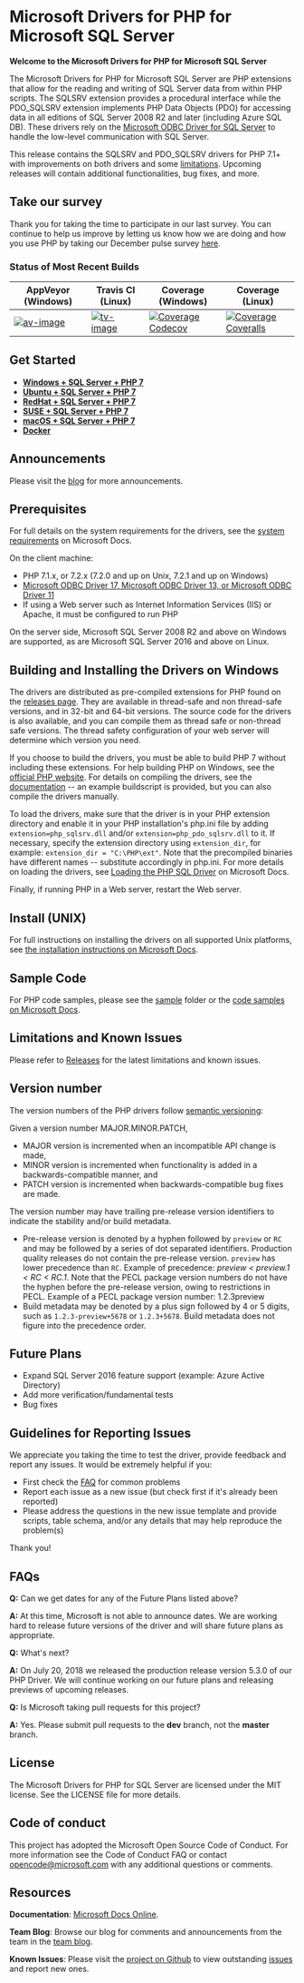 # Microsoft Drivers for PHP for Microsoft SQL Server

**Welcome to the Microsoft Drivers for PHP for Microsoft SQL Server**

The Microsoft Drivers for PHP for Microsoft SQL Server are PHP extensions that allow for the reading and writing of SQL Server data from within PHP scripts. The SQLSRV extension provides a procedural interface while the PDO_SQLSRV extension implements PHP Data Objects (PDO) for accessing data in all editions of SQL Server 2008 R2 and later (including Azure SQL DB). These drivers rely on the [Microsoft ODBC Driver for SQL Server](https://docs.microsoft.com/sql/connect/odbc/linux-mac/installing-the-microsoft-odbc-driver-for-sql-server?view=sql-server-2017) to handle the low-level communication with SQL Server.

This release contains the SQLSRV and PDO_SQLSRV drivers for PHP 7.1+ with improvements on both drivers and some [limitations](https://github.com/Microsoft/msphpsql/releases). Upcoming releases will contain additional functionalities, bug fixes, and more.

## Take our survey

Thank you for taking the time to participate in our last survey. You can continue to help us improve by letting us know how we are doing and how you use PHP by taking our December pulse survey [here](https://aka.ms/mssqlphpsurvey).

### Status of Most Recent Builds
| AppVeyor (Windows)       | Travis CI (Linux)        | Coverage (Windows)                    | Coverage (Linux)                          |
|--------------------------|--------------------------|---------------------------------------|-------------------------------------------|
| [![av-image][]][av-site] | [![tv-image][]][tv-site] | [![Coverage Codecov][]][codecov-site] | [![Coverage Coveralls][]][coveralls-site] |

[av-image]:  https://ci.appveyor.com/api/projects/status/xhp4nq9ouljnhxqf/branch/dev?svg=true
[av-site]: https://ci.appveyor.com/project/Microsoft-PHPSQL/msphpsql-frhmr/branch/dev
[tv-image]:  https://travis-ci.org/Microsoft/msphpsql.svg?branch=dev
[tv-site]: https://travis-ci.org/Microsoft/msphpsql/
[Coverage Coveralls]: https://coveralls.io/repos/github/Microsoft/msphpsql/badge.svg?branch=dev
[coveralls-site]: https://coveralls.io/github/Microsoft/msphpsql?branch=dev
[Coverage Codecov]: https://codecov.io/gh/microsoft/msphpsql/branch/dev/graph/badge.svg
[codecov-site]: https://codecov.io/gh/microsoft/msphpsql

## Get Started

* [**Windows + SQL Server + PHP 7**](https://www.microsoft.com/sql-server/developer-get-started/php/windows)
* [**Ubuntu + SQL Server + PHP 7**](https://www.microsoft.com/sql-server/developer-get-started/php/ubuntu)
* [**RedHat + SQL Server + PHP 7**](https://www.microsoft.com/sql-server/developer-get-started/php/rhel)
* [**SUSE + SQL Server + PHP 7**](https://www.microsoft.com/sql-server/developer-get-started/php/sles)
* [**macOS + SQL Server + PHP 7**](https://www.microsoft.com/sql-server/developer-get-started/php/mac/)
* [**Docker**](https://hub.docker.com/r/lbosqmsft/mssql-php-msphpsql/)


## Announcements

 Please visit the [blog][blog] for more announcements.

## Prerequisites

For full details on the system requirements for the drivers, see the [system requirements](https://docs.microsoft.com/sql/connect/php/system-requirements-for-the-php-sql-driver) on Microsoft Docs.

On the client machine:
- PHP 7.1.x, or 7.2.x (7.2.0 and up on Unix, 7.2.1 and up on Windows)
- [Microsoft ODBC Driver 17, Microsoft ODBC Driver 13, or Microsoft ODBC Driver 11](https://docs.microsoft.com/sql/connect/odbc/download-odbc-driver-for-sql-server?view=sql-server-2017)
- If using a Web server such as Internet Information Services (IIS) or Apache, it must be configured to run PHP

On the server side, Microsoft SQL Server 2008 R2 and above on Windows are supported, as are Microsoft SQL Server 2016 and above on Linux.

## Building and Installing the Drivers on Windows

The drivers are distributed as pre-compiled extensions for PHP found on the [releases page](https://github.com/Microsoft/msphpsql/releases). They are available in thread-safe and non thread-safe versions, and in 32-bit and 64-bit versions. The source code for the drivers is also available, and you can compile them as thread safe or non-thread safe versions. The thread safety configuration of your web server will determine which version you need. 
 
If you choose to build the drivers, you must be able to build PHP 7 without including these extensions. For help building PHP on Windows, see the [official PHP website][phpbuild]. For details on compiling the drivers, see the [documentation](https://github.com/Microsoft/msphpsql/tree/dev/buildscripts#windows) -- an example buildscript is provided, but you can also compile the drivers manually.

To load the drivers, make sure that the driver is in your PHP extension directory and enable it in your PHP installation's php.ini file by adding `extension=php_sqlsrv.dll` and/or `extension=php_pdo_sqlsrv.dll` to it.  If necessary, specify the extension directory using `extension_dir`, for example: `extension_dir = "C:\PHP\ext"`. Note that the precompiled binaries have different names -- substitute accordingly in php.ini. For more details on loading the drivers, see [Loading the PHP SQL Driver](https://docs.microsoft.com/sql/connect/php/loading-the-php-sql-driver) on Microsoft Docs.

Finally, if running PHP in a Web server, restart the Web server.

## Install (UNIX)

For full instructions on installing the drivers on all supported Unix platforms, see [the installation instructions on Microsoft Docs](https://docs.microsoft.com/sql/connect/php/installation-tutorial-linux-mac).

## Sample Code
For PHP code samples, please see the [sample](https://github.com/Microsoft/msphpsql/tree/master/sample) folder or the [code samples on Microsoft Docs](https://docs.microsoft.com/sql/connect/php/code-samples-for-php-sql-driver).

## Limitations and Known Issues
Please refer to [Releases](https://github.com/Microsoft/msphpsql/releases) for the latest limitations and known issues.

## Version number
The version numbers of the PHP drivers follow [semantic versioning](http://semver.org/):

Given a version number MAJOR.MINOR.PATCH, 

 - MAJOR version is incremented when an incompatible API change is made, 
 - MINOR version is incremented when functionality is added in a backwards-compatible manner, and
 - PATCH version is incremented when backwards-compatible bug fixes are made.
 
The version number may have trailing pre-release version identifiers to indicate the stability and/or build metadata.

- Pre-release version is denoted by a hyphen followed by `preview` or `RC` and may be followed by a series of dot separated identifiers. Production quality releases do not contain the pre-release version. `preview` has lower precedence than `RC`. Example of precedence: *preview < preview.1 < RC < RC.1*. Note that the PECL package version numbers do not have the hyphen before the pre-release version, owing to restrictions in PECL. Example of a PECL package version number: 1.2.3preview
- Build metadata may be denoted by a plus sign followed by 4 or 5 digits, such as  `1.2.3-preview+5678` or `1.2.3+5678`. Build metadata does not figure into the precedence order.

## Future Plans
- Expand SQL Server 2016 feature support (example: Azure Active Directory)
- Add more verification/fundamental tests
- Bug fixes

## Guidelines for Reporting Issues
We appreciate you taking the time to test the driver, provide feedback and report any issues.  It would be extremely helpful if you:

- First check the [FAQ](https://github.com/Microsoft/msphpsql/wiki/FAQ) for common problems
- Report each issue as a new issue (but check first if it's already been reported)
- Please address the questions in the new issue template and provide scripts, table schema, and/or any details that may help reproduce the problem(s)

Thank you!

## FAQs
**Q:** Can we get dates for any of the Future Plans listed above?

**A:** At this time, Microsoft is not able to announce dates. We are working hard to release future versions of the driver and will share future plans as appropriate. 

**Q:** What's next?

**A:** On July 20, 2018 we released the production release version 5.3.0 of our PHP Driver. We will continue working on our future plans and releasing previews of upcoming releases.

**Q:** Is Microsoft taking pull requests for this project?

**A:** Yes. Please submit pull requests to the **dev** branch, not the **master** branch.

## License

The Microsoft Drivers for PHP for SQL Server are licensed under the MIT license. See the LICENSE file for more details.

## Code of conduct

This project has adopted the Microsoft Open Source Code of Conduct. For more information see the Code of Conduct FAQ or contact opencode@microsoft.com with any additional questions or comments.

## Resources

**Documentation**: [Microsoft Docs Online][phpdoc].

**Team Blog**: Browse our blog for comments and announcements from the team in the [team blog][blog].

**Known Issues**: Please visit the [project on Github][project] to view outstanding [issues][issues] and report new ones.

[blog]: http://blogs.msdn.com/b/sqlphp/

[project]: https://github.com/Microsoft/msphpsql

[issues]: https://github.com/Microsoft/msphpsql/issues

[phpweb]: http://php.net

[phpbuild]: https://wiki.php.net/internals/windows/stepbystepbuild

[phpdoc]: https://docs.microsoft.com/sql/connect/php/microsoft-php-driver-for-sql-server?view=sql-server-2017

[PHPMan]: http://php.net/manual/install.unix.php
